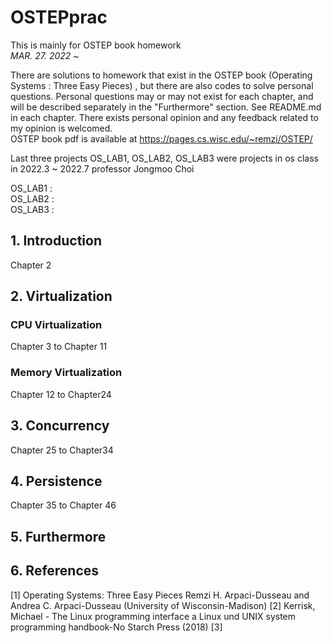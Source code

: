 # OSTEPprac
<p>
This is mainly for OSTEP book homework <br>
<em> MAR. 27. 2022 ~ </em> <br/>

There are solutions to homework that exist in the OSTEP book (Operating Systems : Three Easy Pieces) , but there are also codes to solve personal questions. Personal questions may or may not exist for each chapter, and will be described separately in the "Furthermore" section. See README.md in each chapter. There exists personal opinion and any feedback related to my opinion is welcomed.  
OSTEP book pdf is available at https://pages.cs.wisc.edu/~remzi/OSTEP/  

</p>

<p>
Last three projects OS_LAB1, OS_LAB2, OS_LAB3 were projects in os class in 2022.3 ~ 2022.7 professor Jongmoo Choi

OS_LAB1 :  
OS_LAB2 :  
OS_LAB3 :  
</p>

## 1. Introduction
Chapter 2 

## 2. Virtualization

### CPU Virtualization
Chapter 3 to Chapter 11

### Memory Virtualization
Chapter 12 to Chapter24

## 3. Concurrency
Chapter 25 to Chapter34

## 4. Persistence
Chapter 35 to Chapter 46

## 5. Furthermore

## 6. References

[1] Operating Systems: Three Easy Pieces Remzi H. Arpaci-Dusseau and Andrea C. Arpaci-Dusseau (University of Wisconsin-Madison)
[2] Kerrisk, Michael - The Linux programming interface a Linux und UNIX system programming handbook-No Starch Press (2018)
[3] 
